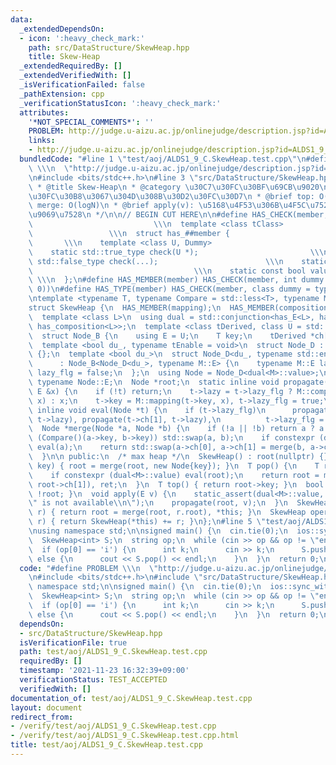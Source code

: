```yaml
---
data:
  _extendedDependsOn:
  - icon: ':heavy_check_mark:'
    path: src/DataStructure/SkewHeap.hpp
    title: Skew-Heap
  _extendedRequiredBy: []
  _extendedVerifiedWith: []
  _isVerificationFailed: false
  _pathExtension: cpp
  _verificationStatusIcon: ':heavy_check_mark:'
  attributes:
    '*NOT_SPECIAL_COMMENTS*': ''
    PROBLEM: http://judge.u-aizu.ac.jp/onlinejudge/description.jsp?id=ALDS1_9_C
    links:
    - http://judge.u-aizu.ac.jp/onlinejudge/description.jsp?id=ALDS1_9_C
  bundledCode: "#line 1 \"test/aoj/ALDS1_9_C.SkewHeap.test.cpp\"\n#define PROBLEM\
    \ \\\n  \"http://judge.u-aizu.ac.jp/onlinejudge/description.jsp?id=ALDS1_9_C\"\
    \n#include <bits/stdc++.h>\n#line 3 \"src/DataStructure/SkewHeap.hpp\"\n/**\n\
    \ * @title Skew-Heap\n * @category \u30C7\u30FC\u30BF\u69CB\u9020\n * @brief \u30DE\
    \u30FC\u30B8\u3067\u304D\u308B\u30D2\u30FC\u30D7\n * @brief top: O(1), pop, push,\
    \ merge: O(logN)\n * @brief apply(v): \u5168\u4F53\u306B\u4F5C\u7528\u7D20v\u3092\
    \u9069\u7528\n */\n\n// BEGIN CUT HERE\n\n#define HAS_CHECK(member, Dummy)   \
    \                           \\\n  template <class tClass>                    \
    \                 \\\n  struct has_##member {                                \
    \       \\\n    template <class U, Dummy>                                 \\\n\
    \    static std::true_type check(U *);                         \\\n    static\
    \ std::false_type check(...);                        \\\n    static tClass *mClass;\
    \                                    \\\n    static const bool value = decltype(check(mClass))::value;\
    \ \\\n  };\n#define HAS_MEMBER(member) HAS_CHECK(member, int dummy = (&U::member,\
    \ 0))\n#define HAS_TYPE(member) HAS_CHECK(member, class dummy = typename U::member)\n\
    \ntemplate <typename T, typename Compare = std::less<T>, typename M = void>\n\
    struct SkewHeap {\n  HAS_MEMBER(mapping);\n  HAS_MEMBER(composition);\n  HAS_TYPE(E);\n\
    \  template <class L>\n  using dual = std::conjunction<has_E<L>, has_mapping<L>,\
    \ has_composition<L>>;\n  template <class tDerived, class U = std::nullptr_t>\n\
    \  struct Node_B {\n    using E = U;\n    T key;\n    tDerived *ch[2];\n  };\n\
    \  template <bool du_, typename tEnable = void>\n  struct Node_D : Node_B<Node_D<du_>>\
    \ {};\n  template <bool du_>\n  struct Node_D<du_, typename std::enable_if_t<du_>>\n\
    \      : Node_B<Node_D<du_>, typename M::E> {\n    typename M::E lazy;\n    bool\
    \ lazy_flg = false;\n  };\n  using Node = Node_D<dual<M>::value>;\n  using E =\
    \ typename Node::E;\n  Node *root;\n  static inline void propagate(Node *&t, const\
    \ E &x) {\n    if (!t) return;\n    t->lazy = t->lazy_flg ? M::composition(t->lazy,\
    \ x) : x;\n    t->key = M::mapping(t->key, x), t->lazy_flg = true;\n  }\n  static\
    \ inline void eval(Node *t) {\n    if (t->lazy_flg)\n      propagate(t->ch[0],\
    \ t->lazy), propagate(t->ch[1], t->lazy),\n          t->lazy_flg = false;\n  }\n\
    \  Node *merge(Node *a, Node *b) {\n    if (!a || !b) return a ? a : b;\n    if\
    \ (Compare()(a->key, b->key)) std::swap(a, b);\n    if constexpr (dual<M>::value)\
    \ eval(a);\n    return std::swap(a->ch[0], a->ch[1] = merge(b, a->ch[1])), a;\n\
    \  }\n\n public:\n  /* max heap */\n  SkewHeap() : root(nullptr) {}\n  void push(T\
    \ key) { root = merge(root, new Node{key}); }\n  T pop() {\n    T ret = root->key;\n\
    \    if constexpr (dual<M>::value) eval(root);\n    return root = merge(root->ch[0],\
    \ root->ch[1]), ret;\n  }\n  T top() { return root->key; }\n  bool empty() { return\
    \ !root; }\n  void apply(E v) {\n    static_assert(dual<M>::value, \"\\\"apply\\\
    \" is not available\\n\");\n    propagate(root, v);\n  }\n  SkewHeap &operator+=(SkewHeap\
    \ r) { return root = merge(root, r.root), *this; }\n  SkewHeap operator+(SkewHeap\
    \ r) { return SkewHeap(*this) += r; }\n};\n#line 5 \"test/aoj/ALDS1_9_C.SkewHeap.test.cpp\"\
    \nusing namespace std;\n\nsigned main() {\n  cin.tie(0);\n  ios::sync_with_stdio(0);\n\
    \  SkewHeap<int> S;\n  string op;\n  while (cin >> op && op != \"end\") {\n  \
    \  if (op[0] == 'i') {\n      int k;\n      cin >> k;\n      S.push(k);\n    }\
    \ else {\n      cout << S.pop() << endl;\n    }\n  }\n  return 0;\n}\n"
  code: "#define PROBLEM \\\n  \"http://judge.u-aizu.ac.jp/onlinejudge/description.jsp?id=ALDS1_9_C\"\
    \n#include <bits/stdc++.h>\n#include \"src/DataStructure/SkewHeap.hpp\"\nusing\
    \ namespace std;\n\nsigned main() {\n  cin.tie(0);\n  ios::sync_with_stdio(0);\n\
    \  SkewHeap<int> S;\n  string op;\n  while (cin >> op && op != \"end\") {\n  \
    \  if (op[0] == 'i') {\n      int k;\n      cin >> k;\n      S.push(k);\n    }\
    \ else {\n      cout << S.pop() << endl;\n    }\n  }\n  return 0;\n}"
  dependsOn:
  - src/DataStructure/SkewHeap.hpp
  isVerificationFile: true
  path: test/aoj/ALDS1_9_C.SkewHeap.test.cpp
  requiredBy: []
  timestamp: '2021-11-23 16:32:39+09:00'
  verificationStatus: TEST_ACCEPTED
  verifiedWith: []
documentation_of: test/aoj/ALDS1_9_C.SkewHeap.test.cpp
layout: document
redirect_from:
- /verify/test/aoj/ALDS1_9_C.SkewHeap.test.cpp
- /verify/test/aoj/ALDS1_9_C.SkewHeap.test.cpp.html
title: test/aoj/ALDS1_9_C.SkewHeap.test.cpp
---
```

